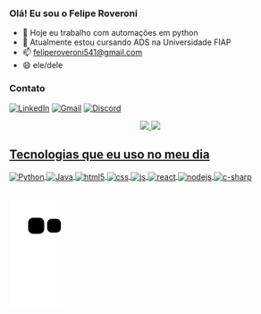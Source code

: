 ### Olá! Eu sou o Felipe Roveroni

- 🔭 Hoje eu trabalho com automações em python
- 🌱 Atualmente estou cursando ADS na Universidade FIAP
- 📫 feliperoveroni541@gmail.com
- 😄 ele/dele

### Contato

[![LinkedIn](https://img.shields.io/badge/LinkedIn-0077B5?style=for-the-badge&logo=linkedin&logoColor=white
)](https://www.linkedin.com/in/felipe-oliveira-a046b221a/)
[![Gmail](https://img.shields.io/badge/Gmail-D14836?style=for-the-badge&logo=gmail&logoColor=white)]() 
[![Discord](https://img.shields.io/badge/Discord-7289DA?style=for-the-badge&logo=discord&logoColor=white
)]()

<div align="center">
  <a href="https://github.com/FelipeRoveroni">
  <img height="160em" src="https://github-readme-stats.vercel.app/api?username=FelipeRoveroni&show_icons=true&theme=midnight-purple&include_all_commits=true&count_private=true"/>
  <img height="160em" src="https://github-readme-stats.vercel.app/api/top-langs/?username=FelipeRoveroni&layout=compact&langs_count=7&theme=midnight-purple"/>
</div>

## Tecnologias que eu uso no meu dia

<div style="display: inline_block">
  <img align="center" alt="Python" src="https://img.shields.io/badge/Python-3776AB?style=for-the-badge&logo=python&logoColor=white" />
  <img align="center" alt="Java" src="https://img.shields.io/badge/Java-ED8B00?style=for-the-badge&logo=java&logoColor=white" />
  <img align="center" alt="html5" src="https://img.shields.io/badge/HTML5-E34F26?style=for-the-badge&logo=html5&logoColor=white" />
  <img align="center" alt="css" src="https://img.shields.io/badge/CSS3-1572B6?style=for-the-badge&logo=css3&logoColor=white" />
  <img align="center" alt="js" src="https://img.shields.io/badge/JavaScript-F7DF1E?style=for-the-badge&logo=javascript&logoColor=black" />
  <img align="center" alt="react" src="https://img.shields.io/badge/React-20232A?style=for-the-badge&logo=react&logoColor=61DAFB" />
  <link rel="stylesheet" href="https://cdn.jsdelivr.net/gh/devicons/devicon@v2.15.1/devicon.min.css">
  <img align="center" alt="nodejs" src="https://img.shields.io/badge/Node.js-43853D?style=for-the-badge&logo=node.js&logoColor=white" />
  <img align="center" alt="c-sharp" src="https://cdn.jsdelivr.net/gh/devicons/devicon@v2.15.1/devicon.min.css" />
</div><br/>

![snake gif](https://github.com/FelipeRoveroni/FelipeRoveroni/blob/output/github-contribution-grid-snake.svg)
